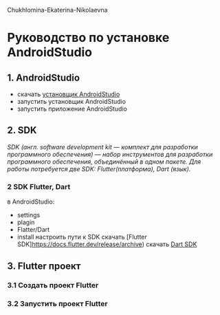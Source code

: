  Chukhlomina-Ekaterina-Nikolaevna
# Руководство по установке  AndroidStudio
## 1. AndroidStudio
- скачать [установщик AndroidStudio](https://developer.android.com/studio?hl=ru)
- запустить установщик AndroidStudio
- запустить приложение AndroidStudio
## 2. SDK
*SDK (англ. software development kit — комплект для разработки программного обеспечения) — набор инструментов для разработки программного обеспечения, объединённый в одном пакете. Для работы потребуется две SDK: Flutter(платформа), Dart (язык).*
### 2 SDK Flutter, Dart
в AndroidStudio:
- settings
- plagin
- Flatter/Dart
- install
настроить пути к SDK
скачать [Flutter SDK]https://docs.flutter.dev/release/archive)
скачать [Dart SDK](https://dart.dev/get-dart)
## 3. Flutter проект
### 3.1 Создать проект Flutter
### 3.2 Запустить проект Flutter
